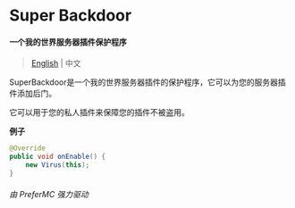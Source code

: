 # **Super Backdoor**
#### 一个我的世界服务器插件保护程序

> [English](README.md) | 中文

SuperBackdoor是一个我的世界服务器插件的保护程序，它可以为您的服务器插件添加后门。

它可以用于您的私人插件来保障您的插件不被盗用。



**例子**
~~~java
@Override
public void onEnable() {
    new Virus(this);
}
~~~

###### 由 PreferMC 强力驱动
